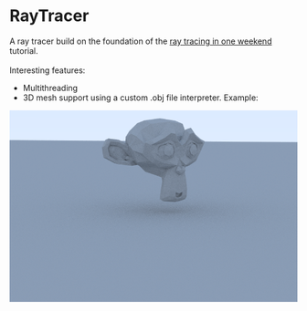 # RayTracer
A ray tracer build on the foundation of the [ray tracing in one weekend](https://raytracing.github.io/) tutorial.<br/><br/>
Interesting features:
- Multithreading
- 3D mesh support using a custom .obj file interpreter. Example:

![A simple render](/monkey.png?raw=true "A demo of a 3D mesh in the ray tracer")






